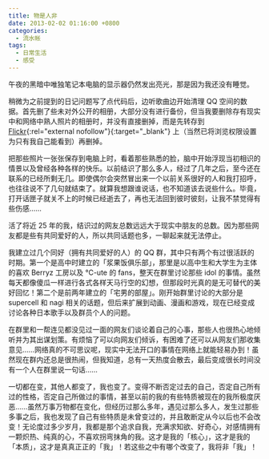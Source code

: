 ```yaml
---
title: 物是人非
date: 2013-02-02 01:16:00 +0800
categories:
  - 流水帐
tags:
  - 日常生活
  - 感受
---
```

午夜的黑暗中唯独笔记本电脑的显示器仍然发出亮光，那是因为我还没有睡觉。

稍微为之前提到的日记问题写了点代码后，边听歌曲边开始清理 QQ 空间的数据。首先删了些未对外公开的相册，大部分没有进行备份，但当我要删除存有现实中和网络中熟人照片的相册时，并没有直接删掉，而是先转存到 [Flickr](http://www.flickr.com/photos/ourairyu/ "到我的 Flickr 相册查看照片"){:rel="external nofollow"}{:target="_blank"} 上（当然已将浏览权限设置为只有我自己能看到）再删掉。

把那些照片一张张保存到电脑上时，看着那些熟悉的脸，脑中开始浮现当初相识的情景以及曾经各种各样的快乐。以前结识了那么多人，经过了几年之后，至今还在联系的已经所剩无几。即使偶尔会突然冒出来一个以前关系很好的人和我打招呼，也往往说不了几句就结束了。就算我想跟谁说话，也不知道该去说些什么。毕竟，打开话匣子就关不上的时候已经逝去了，再也无法回到彼时彼刻，让我不禁觉得有些伤感……

活了将近 25 年的我，结识过的网友总数远远大于现实中朋友的总数。因为那些网友都是些有共同爱好的人，所以共同话题也多，一聊起来就无法停止。

我建立过几个同好（拥有共同爱好的人）的 QQ 群，其中只有两个有过很活跃的时期。第一个是高中时建立的「浆果饭俱乐部」，那里是以高中生和大学生为主体的喜欢 Berryz 工房以及 ℃-ute 的 fans，整天在群里讨论那些 idol 的事情。虽然每天都像傻瓜一样进行各式各样天马行空的幻想，但那段时光真的是无可替代的美好回忆！第二个是前两年建立的「宅男的部屋」。刚开始群里讨论的大部分是 supercell 和 nagi 相关的话题，但后来扩展到动画、漫画和游戏，现在已经变成讨论各种日本歌手以及群员个人的问题。

在群里和一帮连见都没见过一面的网友们谈论着自己的心事，那些人也很热心地倾听并为其出谋划策。有烦恼了可以向网友们倾诉，有困难了还可以从网友们那收集意见……网络真的不可思议呢，现实中无法开口的事情在网络上就能轻易办到！虽然现在群内还总是很热闹，但我知道，总有一天热度会散去，最后变成很长时间没有一个人在群里说一句话……

一切都在变，其他人都变了，我也变了。变得不断否定过去的自己，否定自己所有过的性格，否定自己所做过的事情，甚至以前的我的有些特质被现在的我所极度厌恶……虽然万事万物都在变化，但经历过那么多年，遇见过那么多人，发生过那些多事之后，我也发现了自己有些特质是未曾变过的，并且敢断定从今以后也不会改变！无论度过多少岁月，我都是那个追求自我，充满求知欲、好奇心，对感情拥有一颗炽热、纯真的心，不喜欢拐弯抹角的我。这才是我的「核心」，这才是我的「本质」，这才是真真正正的「我」！若这些之中有哪个改变了，我将非「我」！
